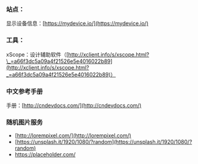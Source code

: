 ### 站点：

显示设备信息：[https://mydevice.io/](https://mydevice.io/)

### 工具：

xScope：设计辅助软件（[http://xclient.info/s/xscope.html?\_=a66f3dc5a09a4f21526e5e4016022b89](http://xclient.info/s/xscope.html?_=a66f3dc5a09a4f21526e5e4016022b89)）

### 中文参考手册

手册：[http://cndevdocs.com/](http://cndevdocs.com/)

### 随机图片服务

* [http://lorempixel.com/](http://lorempixel.com/)
* [https://unsplash.it/1920/1080/?random](https://unsplash.it/1920/1080/?random)
* https://placeholder.com/



